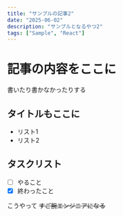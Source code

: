 ```yaml
---
title: "サンプルの記事2"
date: "2025-06-02"
description: "サンプルとなるやつ2"
tags: ["Sample", "React"]
---
```


# 記事の内容をここに

書いたり書かなかったりする

## タイトルもここに

- リスト1
- リスト2

## タスクリスト

- [ ] やること
- [x] 終わったこと

こうやって ~~すご腕エンジニアになる~~
